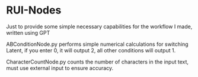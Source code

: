 # RUI-Nodes
Just to provide some simple necessary capabilities for the workflow I made, written using GPT

ABConditionNode.py 
performs simple numerical calculations for switching Latent, if you enter 0, it will output 2, all other conditions will output 1.

CharacterCountNode.py 
counts the number of characters in the input text, must use external input to ensure accuracy.
